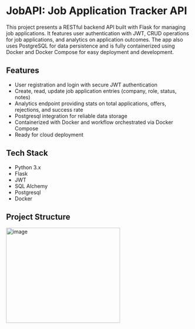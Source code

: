 # JobAPI: Job Application Tracker API

This project presents a RESTful backend API built with Flask for managing job applications. It features user authentication with JWT, CRUD operations for job applications, and analytics on application outcomes. The app also uses PostgreSQL for data persistence and is fully containerized using Docker and Docker Compose for easy deployment and development.

## Features

- User registration and login with secure JWT authentication  
- Create, read, update job application entries (company, role, status, notes)  
- Analytics endpoint providing stats on total applications, offers, rejections, and success rate  
- Postgresql integration for reliable data storage  
- Containerized with Docker and workflow orchestrated via Docker Compose  
- Ready for cloud deployment  

## Tech Stack

- Python 3.x  
- Flask  
- JWT
- SQL Alchemy
- Postgresql 
- Docker

## Project Structure

<img width="310" height="259" alt="image" src="https://github.com/user-attachments/assets/8bc7deb3-bab2-4f0e-b3b2-db0df8b39492" />
